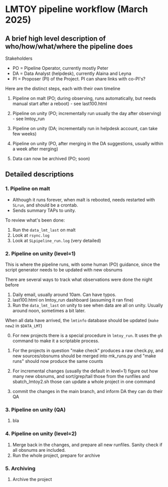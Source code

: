# LMTOY pipeline workflow (March 2025)



##   A brief high level description of who/how/what/where the pipeline does

Stakeholders

* PO = Pipeline Operator, currently mostly Peter
* DA = Data Analyst (helpdesk), currently Alaina and Leyna
* PI = Proposer (PI) of the Project. PI can share links with co-PI's?

Here are the distinct steps, each with their own timeline

1. Pipeline on malt (PO; during observing, runs automatically, but needs manual start after a reboot) - see last100.html

2. Pipeline on unity (PO; incrementally run usually the day after observing) - see lmtoy_run

3. Pipeline on unity (DA; incrementally run in helpdesk account, can take few weeks)

4. Pipeline on unity (PO, after merging in the DA suggestions, usually within a week after merging)

5. Data can now be archived (PO; soon)

##  Detailed descriptions



###   1. Pipeline on malt

* Although it runs forever, when malt is rebooted, needs restarted with `SLrun`, and should be a crontab.
* Sends summary TAPs to unity.

To review what's been done:

1. Run the `data_lmt_last` on malt
2. Look at `rsync.log`
3. Look at `SLpipeline_run.log` (very detailed)

###  2. Pipeline on unity (level=1)

This is where the pipeline runs, with some human (PO) guidance, since the script generator
needs to be updated with new obsnums

There are several ways to track what observations were done the night before

1. Daily email, usually around 10am. Can have typos.
2. last100.html on lmtoy_run dashboard (assuming it ran fine)
3. Run the `data_lmt_last` on unity to see when data are all on unity. Usually around noon, sometimes a bit later.

When all data have arrived, the `lmtinfo` database should be updated (`make new2` in `$DATA_LMT`)

0. For new projects there is a special procedure in `lmtoy_run`. It uses the `gh` command to make it a
   scriptable process.

1. For the projects in question "make check" produces a raw check.py, and new sources/obsnums should
   be merged into mk_runs.py and "make runs" should now produce the same counts

2. For incremental changes (usually the default in level=1) figure out how many new obsnums, and sort/grep/tail
   those from the runfiles and sbatch_lmtoy2.sh those can update a whole project in one command

3. commit the changes in the main branch, and inform DA they can do their QA

###  3. Pipeline on unity (QA)

1. bla

###  4. Pipeline on unity (level=2)

1. Merge back in the changes, and prepare all new runfiles.    Sanity check if all obsnums are included.
2. Run the whole project, prepare for archive

###  5. Archiving

1. Archive the project
